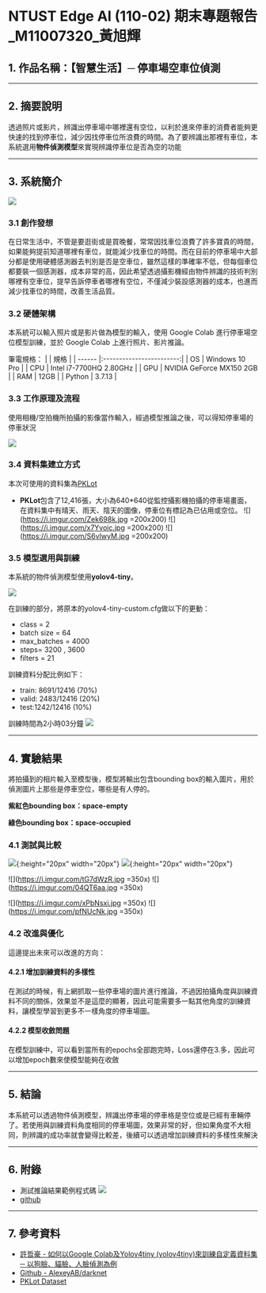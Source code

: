 # NTUST Edge AI (110-02) 期末專題報告_M11007320_黃旭輝

## 1. 作品名稱：【智慧生活】─ 停車場空車位偵測

---

## 2. 摘要說明
透過照片或影片，辨識出停車場中哪裡還有空位，以利於進來停車的消費者能夠更快速的找到停車位，減少因找停車位所浪費的時間。為了要辨識出那裡有車位，本系統選用**物件偵測模型**來實現辨識停車位是否為空的功能

---

## 3. 系統簡介
![](https://i.imgur.com/78PDOqZ.png)

### 3.1 創作發想
在日常生活中，不管是要逛街或是買晚餐，常常因找車位浪費了許多寶貴的時間，如果能夠提前知道哪裡有車位，就能減少找車位的時間。而在目前的停車場中大部分都是使用硬體感測器去判別是否是空車位，雖然這樣的準確率不低，但每個車位都要裝一個感測器，成本非常的高，因此希望透過攝影機經由物件辨識的技術判別哪裡有空車位，提早告訴停車者哪裡有空位，不僅減少裝設感測器的成本，也進而減少找車位的時間，改善生活品質。

### 3.2 硬體架構
本系統可以輸入照片或是影片做為模型的輸入，使用 Google Colab 進行停車場空位模型訓練，並於 Google Colab 上進行照片、影片推論。

筆電規格：
|        |           規格           |
| ------ |:------------------------:|
| OS     |      Windows 10 Pro      |
| CPU    | Intel i7-7700HQ 2.80GHz  |
| GPU    | NVIDIA GeForce MX150 2GB |
| RAM    |           12GB           |
| Python |          3.7.13           |

### 3.3 工作原理及流程
使用相機/空拍機所拍攝的影像當作輸入，經過模型推論之後，可以得知停車場的停車狀況

![](https://i.imgur.com/KTGjzBS.png)

### 3.4 資料集建立方式
本次可使用的資料集為[PKLot](https://www.kaggle.com/blanderbuss/parking-lot-dataset)
- **PKLot**包含了12,416張，大小為640*640從監控攝影機拍攝的停車場畫面，在資料集中有晴天、雨天、陰天的圖像，停車位有標記為已佔用或空位。
![](https://i.imgur.com/Zek698k.jpg =200x200) ![](https://i.imgur.com/x7Yvoic.jpg =200x200) ![](https://i.imgur.com/S6vIwyM.jpg =200x200)

### 3.5 模型選用與訓練
本系統的物件偵測模型使用**yolov4-tiny**。

![](https://i.imgur.com/oL34eWD.jpg)

在訓練的部分，將原本的yolov4-tiny-custom.cfg做以下的更動：
- class = 2
- batch size = 64
- max_batches = 4000
- steps= 3200 , 3600
- filters = 21

訓練資料分配比例如下：
- train: 8691/12416 (70%)
- valid: 2483/12416 (20%)
- test:1242/12416 (10%)

訓練時間為2小時03分鐘
![](https://i.imgur.com/0JaCNJM.png)


---

## 4. 實驗結果
將拍攝到的相片輸入至模型後，模型將輸出包含bounding box的輸入圖片，用於偵測圖片上那些是停車空位，哪些是有人停的。

**紫紅色bounding box：space-empty**

**綠色bounding box：space-occupied**
### 4.1 測試與比較
![](https://i.imgur.com/2lxvwjQ.jpg){:height="20px" width="20px"}  ![](https://i.imgur.com/P14xL8l.jpg){:height="20px" width="20px"}

![](https://i.imgur.com/tG7dWzR.jpg =350x)  ![](https://i.imgur.com/04QT6aa.jpg =350x)

![](https://i.imgur.com/xPbNsxi.jpg =350x)  ![](https://i.imgur.com/pfNUcNk.jpg =350x)

### 4.2 改進與優化
這邊提出未來可以改進的方向：
#### 4.2.1 增加訓練資料的多樣性
在測試的時候，有上網抓取一些停車場的圖片進行推論，不過因拍攝角度與訓練資料不同的關係，效果並不是這麼的顯著，因此可能需要多一點其他角度的訓練資料，讓模型學習到更多不一樣角度的停車場圖。
#### 4.2.2 模型收斂問題
在模型訓練中，可以看到當所有的epochs全部跑完時，Loss還停在3.多，因此可以增加epoch數來使模型能夠在收斂

---

## 5. 結論
本系統可以透過物件偵測模型，辨識出停車場的停車格是空位或是已經有車輛停了。若使用與訓練資料角度相同的停車場圖，效果非常的好，但如果角度不大相同，則辨識的成功率就會變得比較差，後續可以透過增加訓練資料的多樣性來解決

---

## 6. 附錄
- 測試推論結果範例程式碼 [![](http://colab.research.google.com/assets/colab-badge.svg)](https://colab.research.google.com/drive/1KCOpWNfUcOFsR5R-xJ1bf_XwXA3I72Je)
- [github](https://github.com/frankhuang1999/EdgeAI_Final.git)

---

## 7. 參考資料
- [許哲豪 - 如何以Google Colab及Yolov4tiny (yolov4tiny)來訓練自定義資料集 ─ 以狗臉、貓臉、人臉偵測為例](https://omnixri.blogspot.com/2021/05/google-colabyolov4-tiny.html)
- [Github - AlexeyAB/darknet](https://github.com/AlexeyAB/darknet)
- [PKLot Dataset](https://public.roboflow.com/object-detection/pklot)
